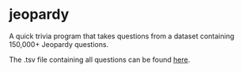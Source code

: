 # jeopardy
A quick trivia program that takes questions from a dataset containing 150,000+ Jeopardy questions. 

The .tsv file containing all questions can be found [here](https://drive.google.com/file/d/1EECRP29IhRinwaeU_sR-QuB2Z3g-7gR6/view?usp=sharing).
